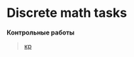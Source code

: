 # **Discrete math tasks**

**Контрольные работы**
> [кр](https://github.com/protasenya02/Discrete-math/tree/master/контрольные%20работы)
